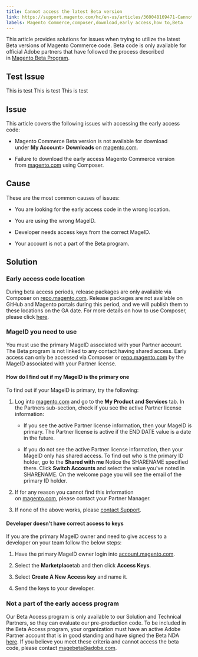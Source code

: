 ```yaml
---
title: Cannot access the latest Beta version
link: https://support.magento.com/hc/en-us/articles/360048169471-Cannot-access-the-latest-Beta-version
labels: Magento Commerce,composer,download,early access,how to,Beta
---
```


This article provides solutions for issues when trying to utilize the latest Beta versions of Magento Commerce code. Beta code is only available for official Adobe partners that have followed the process described in [Magento Beta Program](https://github.com/magento/magento2/wiki/Magento-Beta-Program).

## Test Issue

This is test
This is test
This is test

## Issue

This article covers the following issues with accessing the early access code:

* Magento Commerce Beta version is not available for download under **My Account**> **Downloads** on [magento.com](https://account.magento.com/customer/account/login).

* Failure to download the early access Magento Commerce version from [magento.com](https://account.magento.com/customer/account/login) using Composer.

## Cause

These are the most common causes of issues:

* You are looking for the early access code in the wrong location.

* You are using the wrong MageID.

* Developer needs access keys from the correct MageID.

* Your account is not a part of the Beta program.

## Solution

### Early access code location

During beta access periods, release packages are only available via Composer on [repo.magento.com](https://repo.magento.com/). Release packages are not available on GitHub and Magento portals during this period, and we will publish them to these locations on the GA date. For more details on how to use Composer, please click [here](https://devdocs.magento.com/guides/v2.3/install-gde/composer.html).

### MageID you need to use

You must use the primary MageID associated with your Partner account. The Beta program is not linked to any contact having shared access. Early access can only be accessed via Composer or [repo.magento.com](https://repo.magento.com/) by the MageID associated with your Partner license.

#### How do I find out if my MageID is the primary one

To find out if your MageID is primary, try the following:

1. Log into [magento.com](https://account.magento.com/customer/account/login) and go to the **My Product and Services** tab. In the Partners sub-section, check if you see the active Partner license information:

	
	* If you see the active Partner license information, then your MageID is primary. The Partner license is active if the END DATE value is a date in the future. 
	
	* If you do not see the active Partner license information, then your MageID only has shared access. To find out who is the primary ID holder, go to the **Shared with me** Notice the SHARENAME specified there. Click **Switch Accounts** and select the value you've noted in SHARENAME. On the welcome page you will see the email of the primary ID holder.

1. If for any reason you cannot find this information on [magento.com](https://account.magento.com/customer/account/login), please contact your Partner Manager.

1. If none of the above works, please [contact Support](https://support.magento.com/hc/en-us/articles/360019088251-Submit-a-support-ticket).

#### Developer doesn’t have correct access to keys

If you are the primary MageID owner and need to give access to a developer on your team follow the below steps:

1. Have the primary MageID owner login into [account.magento.com](https://account.magento.com/customer/account/login).

1. Select the **Marketplace**tab and then click **Access Keys**.

1. Select **Create A New Access key** and name it.

1. Send the keys to your developer.

### Not a part of the early access program

Our Beta Access program is only available to our Solution and Technical Partners, so they can evaluate our pre-production code. To be included in the Beta Access program, your organization must have an active Adobe Partner account that is in good standing and have signed the Beta NDA [here](https://github.com/magento/magento2/wiki/Magento-Beta-Program). If you believe you meet these criteria and cannot access the beta code, please contact [magebeta@adobe.com](mailto:magebeta@adobe.com).

